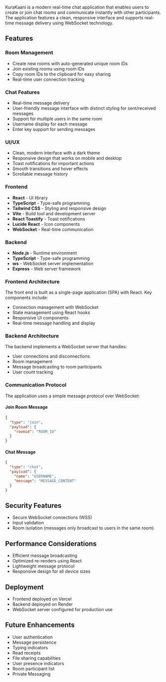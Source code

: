 


KuraKaani is a modern real-time chat application that enables users to create or join chat rooms and communicate instantly with other participants. The application features a clean, responsive interface and supports real-time message delivery using WebSocket technology.

## Features

### Room Management
- Create new rooms with auto-generated unique room IDs
- Join existing rooms using room IDs
- Copy room IDs to the clipboard for easy sharing
- Real-time user connection tracking

### Chat Features
- Real-time message delivery
- User-friendly message interface with distinct styling for sent/received messages
- Support for multiple users in the same room
- Username display for each message
- Enter key support for sending messages

### UI/UX
- Clean, modern interface with a dark theme
- Responsive design that works on mobile and desktop
- Toast notifications for important actions
- Smooth transitions and hover effects
- Scrollable message history


### Frontend
- **React** - UI library
- **TypeScript** - Type-safe programming
- **Tailwind CSS** - Styling and responsive design
- **Vite** - Build tool and development server
- **React Toastify** - Toast notifications
- **Lucide React** - Icon components
- **WebSocket** - Real-time communication

### Backend
- **Node.js** - Runtime environment
- **TypeScript** - Type-safe programming
- **ws** - WebSocket server implementation
- **Express** - Web server framework


### Frontend Architecture
The front end is built as a single-page application (SPA) with React. Key components include:
- Connection management with WebSocket
- State management using React hooks
- Responsive UI components
- Real-time message handling and display

### Backend Architecture
The backend implements a WebSocket server that handles:
- User connections and disconnections
- Room management
- Message broadcasting to room participants
- User count tracking

### Communication Protocol
The application uses a simple message protocol over WebSocket:

#### Join Room Message
```json
{
  "type": "join",
  "payload": {
    "roomid": "ROOM_ID"
  }
}
```

#### Chat Message
```json
{
  "type": "chat",
  "payload": {
    "name": "USERNAME",
    "message": "MESSAGE_CONTENT"
  }
}
```

## Security Features
- Secure WebSocket connections (WSS)
- Input validation
- Room isolation (messages only broadcast to users in the same room)

## Performance Considerations
- Efficient message broadcasting
- Optimized re-renders using React
- Lightweight message protocol
- Responsive design for all device sizes

## Deployment
- Frontend deployed on Vercel
- Backend deployed on Render
- WebSocket server configured for production use

## Future Enhancements
- User authentication
- Message persistence
- Typing indicators
- Read receipts
- File sharing capabilities
- User presence indicators
- Room participant list
- Private Messaging

